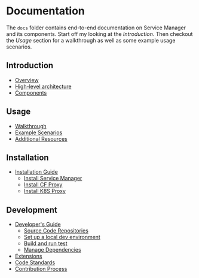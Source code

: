 # Documentation

The `docs` folder contains end-to-end documentation on Service Manager and its components. Start off my looking at the _Introduction_. Then checkout the _Usage_ section for a walkthrough as well as some example usage scenarios.

## Introduction

* [Overview](introduction.md)
* [High-level architecture]()
* [Components](introduction.md#Components)

## Usage

* [Walkthrough](walkthrough.md)
* [Example Scenarios](example-usage.md)
* [Additional Resources](concepts/resources.md)

## Installation

* [Installation Guide](install/README.md)
    * [Install Service Manager]()
    * [Install CF Proxy]()
    * [Install K8S Proxy]()

## Development

* [Developer's Guide](devguide.md)
    * [Source Code Repositories]()
    * [Set up a local dev environment]()
    * [Build and run test]()
    * [Manage Dependencies]()
* [Extensions](concepts/extensions.md)
* [Code Standards](code-standards.md)
* [Contribution Process](contrib-process.md)